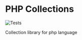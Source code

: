 # PHP Collections

![Tests](https://github.com/worksolutions/php-collections/workflows/Tests/badge.svg?branch=master)

Collection library for php language

